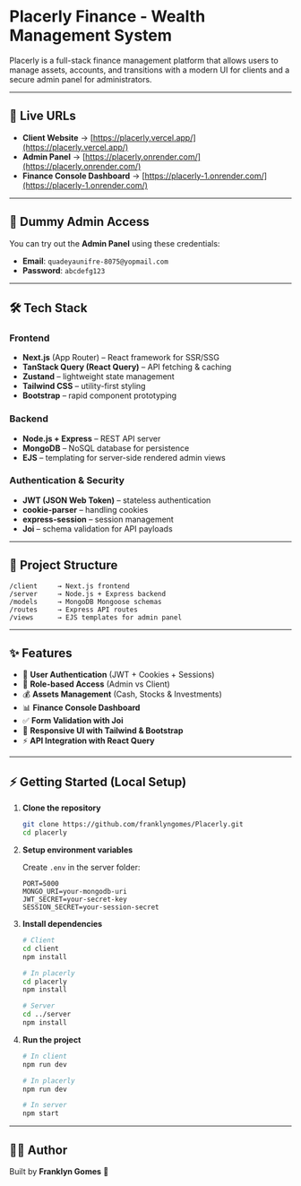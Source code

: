 # Placerly Finance - Wealth Management System

Placerly is a full-stack finance management platform that allows users to manage assets, accounts, and transitions with a modern UI for clients and a secure admin panel for administrators.

---

## 🚀 Live URLs

- **Client Website** → [https://placerly.vercel.app/](https://placerly.vercel.app/)
- **Admin Panel** → [https://placerly.onrender.com/](https://placerly.onrender.com/)
- **Finance Console Dashboard** → [https://placerly-1.onrender.com/](https://placerly-1.onrender.com/)

---

## 🧪 Dummy Admin Access

You can try out the **Admin Panel** using these credentials:

- **Email**: `quadeyaunifre-8075@yopmail.com`
- **Password**: `abcdefg123`

---

## 🛠️ Tech Stack

### Frontend

- **Next.js** (App Router) – React framework for SSR/SSG
- **TanStack Query (React Query)** – API fetching & caching
- **Zustand** – lightweight state management
- **Tailwind CSS** – utility-first styling
- **Bootstrap** – rapid component prototyping

### Backend

- **Node.js + Express** – REST API server
- **MongoDB** – NoSQL database for persistence
- **EJS** – templating for server-side rendered admin views

### Authentication & Security

- **JWT (JSON Web Token)** – stateless authentication
- **cookie-parser** – handling cookies
- **express-session** – session management
- **Joi** – schema validation for API payloads

---

## 📂 Project Structure

```
/client     → Next.js frontend
/server     → Node.js + Express backend
/models     → MongoDB Mongoose schemas
/routes     → Express API routes
/views      → EJS templates for admin panel
```

---

## ✨ Features

- 🔑 **User Authentication** (JWT + Cookies + Sessions)
- 👤 **Role-based Access** (Admin vs Client)
- 💰 **Assets Management** (Cash, Stocks & Investments)
- 📊 **Finance Console Dashboard**
- ✅ **Form Validation with Joi**
- 🎨 **Responsive UI with Tailwind & Bootstrap**
- ⚡ **API Integration with React Query**

---

## ⚡ Getting Started (Local Setup)

1. **Clone the repository**

   ```bash
   git clone https://github.com/franklyngomes/Placerly.git
   cd placerly
   ```

2. **Setup environment variables**

   Create `.env` in the server folder:

   ```env
   PORT=5000
   MONGO_URI=your-mongodb-uri
   JWT_SECRET=your-secret-key
   SESSION_SECRET=your-session-secret
   ```

3. **Install dependencies**

   ```bash
   # Client
   cd client
   npm install

   # In placerly
   cd placerly
   npm install

   # Server
   cd ../server
   npm install
   ```

4. **Run the project**

   ```bash
   # In client
   npm run dev

   # In placerly
   npm run dev

   # In server
   npm start
   ```

---

## 👨‍💻 Author

Built by **Franklyn Gomes** 🚀
